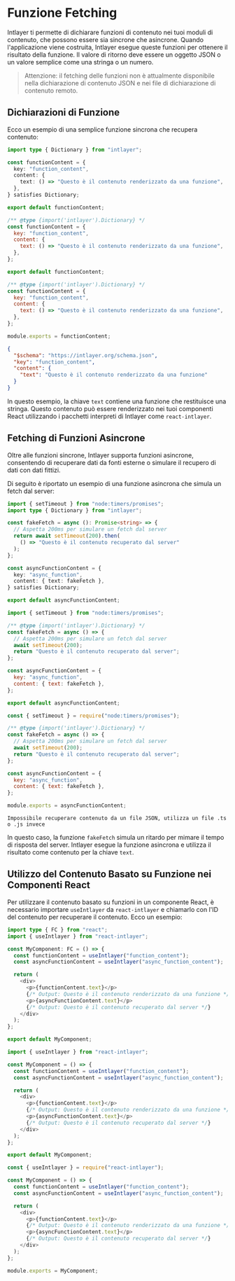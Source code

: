 # Funzione Fetching

Intlayer ti permette di dichiarare funzioni di contenuto nei tuoi moduli di contenuto, che possono essere sia sincrone che asincrone. Quando l'applicazione viene costruita, Intlayer esegue queste funzioni per ottenere il risultato della funzione. Il valore di ritorno deve essere un oggetto JSON o un valore semplice come una stringa o un numero.

> Attenzione: il fetching delle funzioni non è attualmente disponibile nella dichiarazione di contenuto JSON e nei file di dichiarazione di contenuto remoto.

## Dichiarazioni di Funzione

Ecco un esempio di una semplice funzione sincrona che recupera contenuto:

```typescript fileName="**/*.content.ts" contentDeclarationFormat="typescript"
import type { Dictionary } from "intlayer";

const functionContent = {
  key: "function_content",
  content: {
    text: () => "Questo è il contenuto renderizzato da una funzione",
  },
} satisfies Dictionary;

export default functionContent;
```

```javascript fileName="**/*.content.mjs" contentDeclarationFormat="esm"
/** @type {import('intlayer').Dictionary} */
const functionContent = {
  key: "function_content",
  content: {
    text: () => "Questo è il contenuto renderizzato da una funzione",
  },
};

export default functionContent;
```

```javascript fileName="**/*.content.cjs" contentDeclarationFormat="commonjs"
/** @type {import('intlayer').Dictionary} */
const functionContent = {
  key: "function_content",
  content: {
    text: () => "Questo è il contenuto renderizzato da una funzione",
  },
};

module.exports = functionContent;
```

```json fileName="**/*.content.json" contentDeclarationFormat="json"
{
  "$schema": "https://intlayer.org/schema.json",
  "key": "function_content",
  "content": {
    "text": "Questo è il contenuto renderizzato da una funzione"
  }
}
```

In questo esempio, la chiave `text` contiene una funzione che restituisce una stringa. Questo contenuto può essere renderizzato nei tuoi componenti React utilizzando i pacchetti interpreti di Intlayer come `react-intlayer`.

## Fetching di Funzioni Asincrone

Oltre alle funzioni sincrone, Intlayer supporta funzioni asincrone, consentendo di recuperare dati da fonti esterne o simulare il recupero di dati con dati fittizi.

Di seguito è riportato un esempio di una funzione asincrona che simula un fetch dal server:

```typescript fileName="**/*.content.ts" contentDeclarationFormat="typescript"
import { setTimeout } from "node:timers/promises";
import type { Dictionary } from "intlayer";

const fakeFetch = async (): Promise<string> => {
  // Aspetta 200ms per simulare un fetch dal server
  return await setTimeout(200).then(
    () => "Questo è il contenuto recuperato dal server"
  );
};

const asyncFunctionContent = {
  key: "async_function",
  content: { text: fakeFetch },
} satisfies Dictionary;

export default asyncFunctionContent;
```

```javascript fileName="**/*.content.mjs" contentDeclarationFormat="esm"
import { setTimeout } from "node:timers/promises";

/** @type {import('intlayer').Dictionary} */
const fakeFetch = async () => {
  // Aspetta 200ms per simulare un fetch dal server
  await setTimeout(200);
  return "Questo è il contenuto recuperato dal server";
};

const asyncFunctionContent = {
  key: "async_function",
  content: { text: fakeFetch },
};

export default asyncFunctionContent;
```

```javascript fileName="**/*.content.cjs" contentDeclarationFormat="commonjs"
const { setTimeout } = require("node:timers/promises");

/** @type {import('intlayer').Dictionary} */
const fakeFetch = async () => {
  // Aspetta 200ms per simulare un fetch dal server
  await setTimeout(200);
  return "Questo è il contenuto recuperato dal server";
};

const asyncFunctionContent = {
  key: "async_function",
  content: { text: fakeFetch },
};

module.exports = asyncFunctionContent;
```

```plaintext fileName="**/*.content.json" contentDeclarationFormat="json"
Impossibile recuperare contenuto da un file JSON, utilizza un file .ts o .js invece
```

In questo caso, la funzione `fakeFetch` simula un ritardo per mimare il tempo di risposta del server. Intlayer esegue la funzione asincrona e utilizza il risultato come contenuto per la chiave `text`.

## Utilizzo del Contenuto Basato su Funzione nei Componenti React

Per utilizzare il contenuto basato su funzioni in un componente React, è necessario importare `useIntlayer` da `react-intlayer` e chiamarlo con l'ID del contenuto per recuperare il contenuto. Ecco un esempio:

```typescript fileName="**/*.jsx" codeFormat="typescript"
import type { FC } from "react";
import { useIntlayer } from "react-intlayer";

const MyComponent: FC = () => {
  const functionContent = useIntlayer("function_content");
  const asyncFunctionContent = useIntlayer("async_function_content");

  return (
    <div>
      <p>{functionContent.text}</p>
      {/* Output: Questo è il contenuto renderizzato da una funzione */}
      <p>{asyncFunctionContent.text}</p>
      {/* Output: Questo è il contenuto recuperato dal server */}
    </div>
  );
};

export default MyComponent;
```

```javascript fileName="**/*.mjx" codeFormat="esm"
import { useIntlayer } from "react-intlayer";

const MyComponent = () => {
  const functionContent = useIntlayer("function_content");
  const asyncFunctionContent = useIntlayer("async_function_content");

  return (
    <div>
      <p>{functionContent.text}</p>
      {/* Output: Questo è il contenuto renderizzato da una funzione */}
      <p>{asyncFunctionContent.text}</p>
      {/* Output: Questo è il contenuto recuperato dal server */}
    </div>
  );
};

export default MyComponent;
```

```javascript fileName="**/*.cjs" codeFormat="commonjs"
const { useIntlayer } = require("react-intlayer");

const MyComponent = () => {
  const functionContent = useIntlayer("function_content");
  const asyncFunctionContent = useIntlayer("async_function_content");

  return (
    <div>
      <p>{functionContent.text}</p>
      {/* Output: Questo è il contenuto renderizzato da una funzione */}
      <p>{asyncFunctionContent.text}</p>
      {/* Output: Questo è il contenuto recuperato dal server */}
    </div>
  );
};

module.exports = MyComponent;
```
